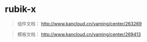 # rubik-x

> 组件文档： http://www.kancloud.cn/yaming/center/263269

> 模板文档： http://www.kancloud.cn/yaming/center/269413